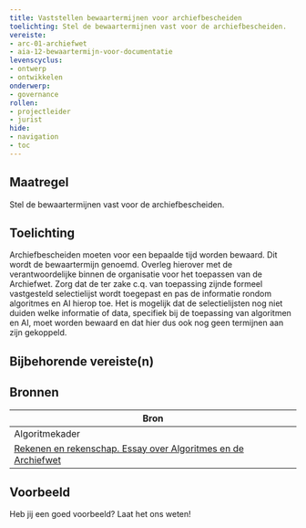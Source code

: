 ```yaml
---
title: Vaststellen bewaartermijnen voor archiefbescheiden
toelichting: Stel de bewaartermijnen vast voor de archiefbescheiden. 
vereiste:
- arc-01-archiefwet
- aia-12-bewaartermijn-voor-documentatie
levenscyclus:
- ontwerp
- ontwikkelen
onderwerp:
- governance
rollen:
- projectleider
- jurist
hide:
- navigation
- toc
---
```


<!-- tags -->

## Maatregel

Stel de bewaartermijnen vast voor de archiefbescheiden.


## Toelichting

Archiefbescheiden moeten voor een bepaalde tijd worden bewaard.
Dit wordt de bewaartermijn genoemd.
Overleg hierover met de verantwoordelijke binnen de organisatie voor het toepassen van de Archiefwet.
Zorg dat de ter zake c.q.
van toepassing zijnde formeel vastgesteld selectielijst wordt toegepast en pas de informatie rondom algoritmes en AI hierop toe.
Het is mogelijk dat de selectielijsten nog niet duiden welke informatie of data, specifiek bij de toepassing van algoritmen en AI, moet worden bewaard en dat hier dus ook nog geen termijnen aan zijn gekoppeld.


## Bijbehorende vereiste(n)

<!-- list_vereisten_on_maatregelen_page -->

## Bronnen

| Bron                        |
|-----------------------------|
|Algoritmekader|
|[Rekenen en rekenschap. Essay over Algoritmes en de Archiefwet](https://www.inspectie-oe.nl/binaries/inspectie-oe/documenten/publicatie/2021/01/21/rekenen-en-rekenschap/Rekenen+en+rekenschap%2C+Algoritme+en+de+Archiefwet+essay+door+Petra+Helwig+BJu+Tijdschrift+voor+Toezicht++aflevering+1+2020.pdf)|

## Voorbeeld

Heb jij een goed voorbeeld? Laat het ons weten!

